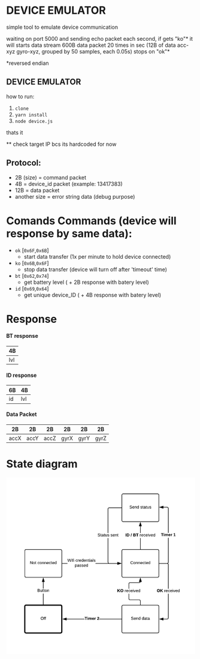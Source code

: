 # DEVICE EMULATOR

simple tool to emulate device communication

waiting on port 5000 and sending echo packet each second, if gets "ko"\* it will starts data stream 
600B data packet 20 times in sec (12B of data acc-xyz gyro-xyz, grouped by 50 samples, each 0.05s)
stops on "ok"\*

*reversed endian

## DEVICE EMULATOR
how to run: 

1. `clone`
2. `yarn install`
3. `node device.js`

thats it

** check target IP bcs its hardcoded for now


## Protocol:


- 2B (size) = command packet
- 4B = device_id packet (example: 13417383)
- 12B = data packet
- another size = error string data (debug purpose)

# Comands Commands (device will response by same data):

- `ok` [`0x6F`,`0x6B`] 
  - start data transfer (1x per minute to hold device connected)
- `ko` [`0x6B`,`0x6F`] 
  - stop data transfer (device will turn off after 'timeout' time)
- `bt` [`0x62`,`0x74`] 
  - get battery level ( + 2B response with batery level)
- `id` [`0x69`,`0x64`]
  - get unique device_ID ( + 4B response with batery level)

# Response

#### BT response

| 4B   |
|------|
| lvl  |

#### ID response

| 6B   | 4B   |
|------|------|
| id   | lvl  |

#### Data Packet 

  | 2B   | 2B   | 2B   | 2B   | 2B   | 2B   |
  |------|------|------|------|------|------| 
  | accX | accY | accZ | gyrX | gyrY | gyrZ |

# State diagram

![HA](/state-diagram.png)

